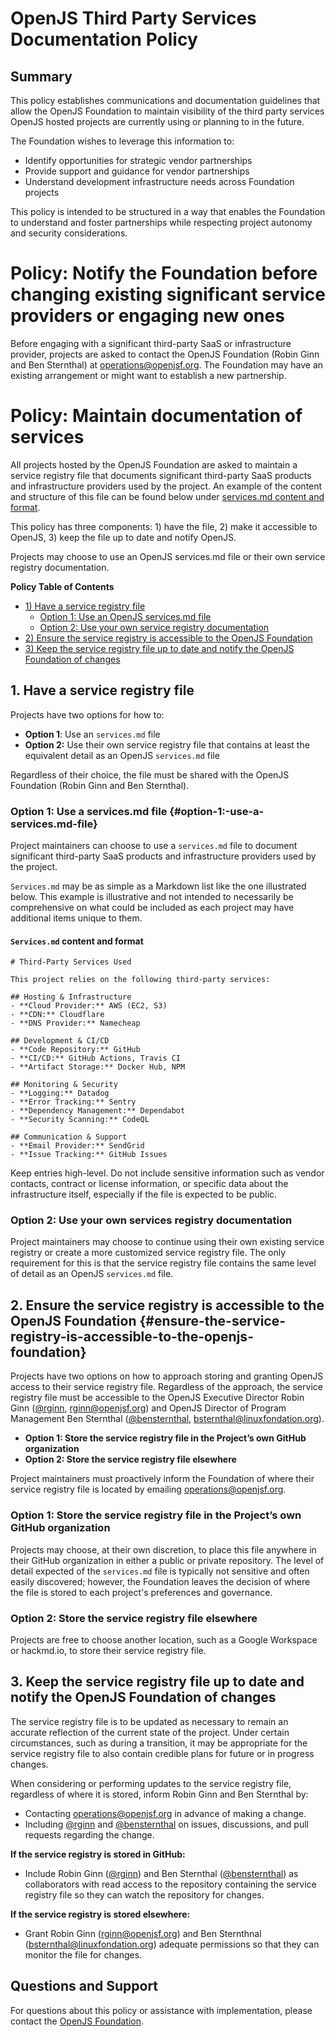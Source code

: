 # OpenJS Third Party Services Documentation Policy

## **Summary**

This policy establishes communications and documentation guidelines that allow the OpenJS Foundation to maintain visibility of the third party services OpenJS hosted projects are currently using or planning to in the future.

The Foundation wishes to leverage this information to:

* Identify opportunities for strategic vendor partnerships  
* Provide support and guidance for vendor partnerships  
* Understand development infrastructure needs across Foundation projects

This policy is intended to be structured in a way that enables the Foundation to understand and foster partnerships while respecting project autonomy and security considerations.

# **Policy: Notify the Foundation before changing existing significant service providers or engaging new ones**

Before engaging with a significant third-party SaaS or infrastructure provider, projects are asked to contact the OpenJS Foundation (Robin Ginn and Ben Sternthal) at [operations@openjsf.org](operations@openjsf.org). The Foundation may have an existing arrangement or might want to establish a new partnership. 

# **Policy: Maintain documentation of services**

All projects hosted by the OpenJS Foundation are asked to maintain a service registry file that documents significant third-party SaaS products and infrastructure providers used by the project. An example of the content and structure of this file can be found below under [services.md content and format](#services.md-content-and-format).

This policy has three components: 1) have the file, 2) make it accessible to OpenJS, 3) keep the file up to date and notify OpenJS.

Projects may choose to use an OpenJS services.md file or their own service registry documentation.

**Policy Table of Contents**

- [1) Have a service registry file](#have-a-service-registry-file)  
  - [Option 1: Use an OpenJS services.md file](#option-1:-use-a-services.md-file)  
  - [Option 2: Use your own service registry documentation](#option-2:-use-your-own-services-registry-documentation)  
- [2) Ensure the service registry is accessible to the OpenJS Foundation](#ensure-the-service-registry-is-accessible-to-the-openjs-foundation)  
- [3) Keep the service registry file up to date and notify the OpenJS Foundation of changes](#keep-the-service-registry-file-up-to-date-and-notify-the-openjs-foundation-of-changes)

## **1. Have a service registry file**

Projects have two options for how to:

* **Option 1**: Use an `services.md` file  
* **Option 2:** Use their own service registry file that contains at least the equivalent detail as an OpenJS `services.md` file

Regardless of their choice, the file must be shared with the OpenJS Foundation (Robin Ginn and Ben Sternthal).

### **Option 1: Use a services.md file** {#option-1:-use-a-services.md-file}

Project maintainers can choose to use a `services.md` file to document significant third-party SaaS products and infrastructure providers used by the project.

`Services.md` may be as simple as a Markdown list like the one illustrated below. This example is illustrative and not intended to necessarily be comprehensive on what could be included as each project may have additional items unique to them.

#### **`Services.md` content and format**

```
# Third-Party Services Used

This project relies on the following third-party services:

## Hosting & Infrastructure
- **Cloud Provider:** AWS (EC2, S3)
- **CDN:** Cloudflare
- **DNS Provider:** Namecheap

## Development & CI/CD
- **Code Repository:** GitHub
- **CI/CD:** GitHub Actions, Travis CI
- **Artifact Storage:** Docker Hub, NPM

## Monitoring & Security
- **Logging:** Datadog
- **Error Tracking:** Sentry
- **Dependency Management:** Dependabot
- **Security Scanning:** CodeQL

## Communication & Support
- **Email Provider:** SendGrid
- **Issue Tracking:** GitHub Issues
```

Keep entries high-level. Do not include sensitive information such as vendor contacts, contract or license information, or specific data about the infrastructure itself, especially if the file is expected to be public.

### **Option 2: Use your own services registry documentation**

Project maintainers may choose to continue using their own existing service registry or create a more customized service registry file. The only requirement for this is that the service registry file contains the same level of detail as an OpenJS `services.md` file.

## **2. Ensure the service registry is accessible to the OpenJS Foundation** {#ensure-the-service-registry-is-accessible-to-the-openjs-foundation}

Projects have two options on how to approach storing and granting OpenJS access to their service registry file. Regardless of the approach, the service registry file must be accessible to the OpenJS Executive Director Robin Ginn ([@rginn](https://www.github.com/rginn), [rginn@openjsf.org](mailto:rginn@openjsf.org)) and OpenJS Director of Program Management Ben Sternthal ([@bensternthal](https://www.github.com/bensternthal), [bsternthal@linuxfondation.org](mailto:bsternthal@linuxfondation.org)).

* **Option 1: Store the service registry file in the Project’s own GitHub organization**  
* **Option 2: Store the service registry file elsewhere**

Project maintainers must proactively inform the Foundation of where their service registry file is located by emailing [operations@openjsf.org](mailto:operations@openjsf.org).

### **Option 1:** **Store the service registry file in the Project’s own GitHub organization**

Projects may choose, at their own discretion, to place this file anywhere in their GitHub organization in either a public or private repository. The level of detail expected of the `services.md` file is typically not sensitive and often easily discovered; however, the Foundation leaves the decision of where the file is stored to each project's preferences and governance.

### **Option 2: Store the service registry file elsewhere**

Projects are free to choose another location, such as a Google Workspace or hackmd.io, to store their service registry file.

## **3. Keep the service registry file up to date and notify the OpenJS Foundation of changes**

The service registry file is to be updated as necessary to remain an accurate reflection of the current state of the project. Under certain circumstances, such as during a transition, it may be appropriate for the service registry file to also contain credible plans for future or in progress changes.

When considering or performing updates to the service registry file, regardless of where it is stored, inform Robin Ginn and Ben Sternthal by:

* Contacting [operations@openjsf.org](mailto:operations@openjsf.org) in advance of making a change.  
* Including [@rginn](https://www.github.com/rginn) and [@bensternthal](https://www.github.com/bensternthal) on issues, discussions, and pull requests regarding the change.

**If the service registry is stored in GitHub:**

* Include Robin Ginn ([@rginn](https://www.github.com/rginn)) and Ben Sternthal ([@bensternthal](https://www.github.com/bensternthal)) as collaborators with read access to the repository containing the service registry file so they can watch the repository for changes.

**If the service registry is stored elsewhere:**

* Grant Robin Ginn ([rginn@openjsf.org](mailto:rginn@openjsf.org)) and Ben Sternthnal ([bsternthal@linuxfondation.org](mailto:bsternthal@linuxfondation.org)) adequate permissions so that they can monitor the file for changes.

## **Questions and Support**

For questions about this policy or assistance with implementation, please contact the [OpenJS Foundation](operations@openjsf.org).

